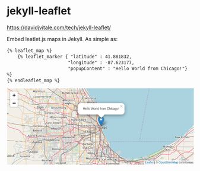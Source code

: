 # jekyll-leaflet

https://davidjvitale.com/tech/jekyll-leaflet/

Embed leatlet.js maps in Jekyll. As simple as:

```
{% leaflet_map %}
    {% leaflet_marker { "latitude" : 41.881832,
                       "longitude" : -87.623177,
                       "popupContent" : "Hello World from Chicago!"} %}
{% endleaflet_map %}
```

![](./docs/assets/screenshot.png)

